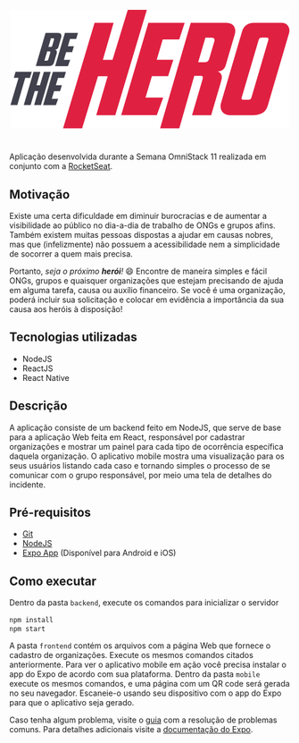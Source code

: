 <p align="center">
    <img src="logo.svg" />
</p>
<h1></h1>

Aplicação desenvolvida durante a Semana OmniStack 11 realizada em conjunto com a [RocketSeat](https://github.com/Rocketseat).

## Motivação

Existe uma certa dificuldade em diminuir burocracias e de aumentar a visibilidade ao público no dia-a-dia de trabalho de ONGs e grupos afins. Também existem muitas pessoas dispostas a ajudar em causas nobres, mas que (infelizmente) não possuem a acessibilidade nem a simplicidade de socorrer a quem mais precisa.

Portanto, *seja o próximo **herói**!* 😄 Encontre de maneira simples e fácil ONGs, grupos e quaisquer organizações que estejam precisando de ajuda em alguma tarefa, causa ou auxílio financeiro. Se você é uma organização, poderá incluir sua solicitação e colocar em evidência a importância da sua causa aos heróis à disposição!

## Tecnologias utilizadas

- NodeJS
- ReactJS
- React Native

## Descrição

A aplicação consiste de um backend feito em NodeJS, que serve de base para a aplicação Web feita em React, responsável por cadastrar organizações e mostrar um painel para cada tipo de ocorrência específica daquela organização. O aplicativo mobile mostra uma visualização para os seus usuários listando cada caso e tornando simples o processo de se comunicar com o grupo responsável, por meio uma tela de detalhes do incidente.

## Pré-requisitos
- [Git](https://git-scm.com/)
- [NodeJS](https://nodejs.org/en/)
- [Expo App](https://expo.io/) (Disponível para Android e iOS)

## Como executar

Dentro da pasta `backend`, execute os comandos para inicializar o servidor
```
npm install
npm start
```
A pasta `frontend` contém os arquivos com a página Web que fornece o cadastro de organizações. Execute os mesmos comandos citados anteriormente.
Para ver o aplicativo mobile em ação você precisa instalar o app do Expo de acordo com sua plataforma. Dentro da pasta `mobile` execute os mesmos comandos, e uma página com um QR code será gerada no seu navegador. Escaneie-o usando seu dispositivo com o app do Expo para que o aplicativo seja gerado. 

Caso tenha algum problema, visite o [guia](https://github.com/Rocketseat/expo-common-issues) com a resolução de problemas comuns. Para detalhes adicionais visite a [documentação do Expo](https://docs.expo.io/versions/latest/).
